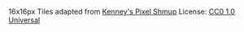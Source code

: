 16x16px
Tiles adapted from [Kenney's Pixel Shmup](https://www.kenney.nl/assets/pixel-shmup)
License: [CC0 1.0 Universal](https://creativecommons.org/publicdomain/zero/1.0/)